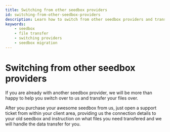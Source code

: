 ```yaml
---
title: Switching from other seedbox providers
id: switching-from-other-seedbox-providers
description: Learn how to switch from other seedbox providers and transfer your files to our service.
keywords:
    - seedbox
    - file transfer
    - switching providers
    - seedbox migration
---
```

# Switching from other seedbox providers

If you are already with another seedbox provider, we will be more than happy to help you switch over to us and transfer your files over.

After you purchase your awesome seedbox from us, just open a support ticket from within your client area, providing us the connection details to your old seedbox and instruction on what files you need transfered and we will handle the data transfer for you.

